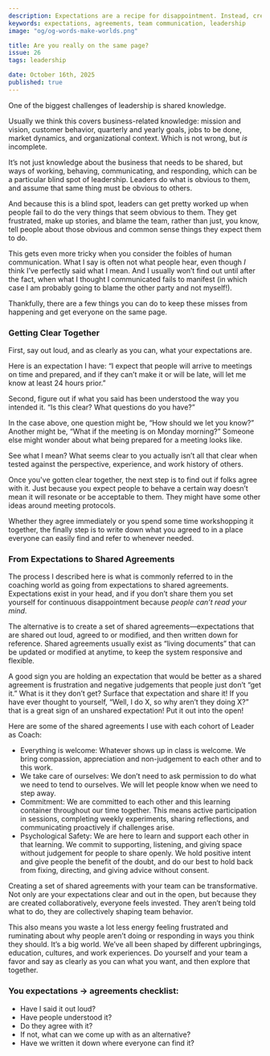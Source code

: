 ```yaml
---
description: Expectations are a recipe for disappointment. Instead, create shared agreements for alignment and clarity regarding the behaviors that matter.
keywords: expectations, agreements, team communication, leadership
image: "og/og-words-make-worlds.png"

title: Are you really on the same page?
issue: 26
tags: leadership

date: October 16th, 2025
published: true
---
```


One of the biggest challenges of leadership is shared knowledge.

Usually we think this covers business-related knowledge: mission and vision, customer behavior, quarterly and yearly goals, jobs to be done, market dynamics, and organizational context. Which is not wrong, but _is_ incomplete.

It’s not just knowledge about the business that needs to be shared, but ways of working, behaving, communicating, and responding, which can be a particular blind spot of leadership. Leaders do what is obvious to them, and assume that same thing must be obvious to others.

And because this is a blind spot, leaders can get pretty worked up when people fail to do the very things that seem obvious to them. They get frustrated, make up stories, and blame the team, rather than just, you know, tell people about those obvious and common sense things they expect them to do.

This gets even more tricky when you consider the foibles of human communication. What I say is often not what people hear, even though *I* think I’ve perfectly said what I mean. And I usually won’t find out until after the fact, when what I thought I communicated fails to manifest (in which case I am probably going to blame the other party and not myself!).

Thankfully, there are a few things you can do to  keep these misses from happening and get everyone on the same page.

### Getting Clear Together

First, say out loud, and as clearly as you can, what your expectations are.

Here is an expectation I have: “I expect that people will arrive to meetings on time and prepared, and if they can’t make it or will be late, will let me know at least 24 hours prior.”

Second, figure out if what you said has been understood the way you intended it. “Is this clear? What questions do you have?”

In the case above, one question might be, “How should we let you know?” Another might be, “What if the meeting is on Monday morning?” Someone else might wonder about what being prepared for a meeting looks like.

See what I mean? What seems clear to you actually isn’t all that clear when tested against the perspective, experience, and work history of others.

Once you've gotten clear together, the next step is to find out if folks agree with it. Just because you expect people to behave a certain way doesn’t mean it will resonate or be acceptable to them. They might have some other ideas around meeting protocols.

Whether they agree immediately or you spend some time workshopping it together, the finally step is to write down what you agreed to in a place everyone can easily find and refer to whenever needed.

### From Expectations to Shared Agreements

The process I described here is what is commonly referred to in the coaching world as going from expectations to shared agreements. Expectations exist in your head, and if you don’t share them you set yourself for continuous disappointment because _people can’t read your mind_.

The alternative is to create a set of shared agreements—expectations that are shared out loud, agreed to or modified, and then written down for reference. Shared agreements usually exist as “living documents” that can be updated or modified at anytime, to keep the system responsive and flexible.

A good sign you are holding an expectation that would be better as a shared agreement is frustration and negative judgements that people just don’t “get it.” What is it they don’t get? Surface that expectation and share it! If you have ever thought to yourself, “Well, I do X, so why aren’t they doing X?” that is a great sign of an unshared expectation! Put it out into the open!

Here are some of the shared agreements I use with each cohort of Leader as Coach:

- Everything is welcome: Whatever shows up in class is welcome. We bring compassion, appreciation and non-judgement to each other and to this work.
- We take care of ourselves: We don’t need to ask permission to do what we need to tend to ourselves. We will let people know when we need to step away.
- Commitment: We are committed to each other and this learning container throughout our time together. This means active participation in sessions, completing weekly experiments, sharing reflections, and communicating proactively if challenges arise.
- Psychological Safety: We are here to learn and support each other in that learning. We commit to supporting, listening, and giving space without judgement for people to share openly. We hold positive intent and give people the benefit of the doubt, and do our best to hold back from fixing, directing, and giving advice without consent.

Creating a set of shared agreements with your team can be transformative. Not only are your expectations clear and out in the open, but because they are created collaboratively, everyone feels invested. They aren’t being told what to do, they are collectively shaping team behavior.  

This also means you waste a lot less energy feeling frustrated and ruminating about why people aren’t doing or responding in ways you think they should. It’s a big world. We’ve all been shaped by different upbringings, education, cultures, and work experiences. Do yourself and your team a favor and say as clearly as you can what you want, and then explore that together.

### You expectations -\> agreements checklist:
- Have I said it out loud?
- Have people understood it?
- Do they agree with it?
- If not, what can we come up with as an alternative?
- Have we written it down where everyone can find it?
